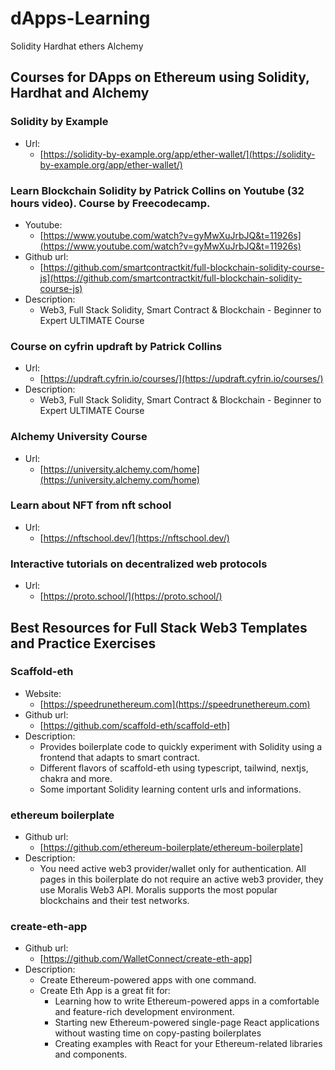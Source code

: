 # dApps-Learning

Solidity
Hardhat
ethers
Alchemy

## Courses for DApps on Ethereum using Solidity, Hardhat and Alchemy

### Solidity by Example

- Url:
  - [https://solidity-by-example.org/app/ether-wallet/](https://solidity-by-example.org/app/ether-wallet/)

### Learn Blockchain Solidity by Patrick Collins on Youtube (32 hours video). Course by Freecodecamp.

- Youtube:
  - [https://www.youtube.com/watch?v=gyMwXuJrbJQ&t=11926s](https://www.youtube.com/watch?v=gyMwXuJrbJQ&t=11926s)
- Github url:
  - [https://github.com/smartcontractkit/full-blockchain-solidity-course-js](https://github.com/smartcontractkit/full-blockchain-solidity-course-js)
- Description:
  - Web3, Full Stack Solidity, Smart Contract & Blockchain - Beginner to Expert ULTIMATE Course

### Course on cyfrin updraft by Patrick Collins

- Url:
  - [https://updraft.cyfrin.io/courses/](https://updraft.cyfrin.io/courses/)
- Description:
  - Web3, Full Stack Solidity, Smart Contract & Blockchain - Beginner to Expert ULTIMATE Course

### Alchemy University Course

- Url:
  - [https://university.alchemy.com/home](https://university.alchemy.com/home)

### Learn about NFT from nft school

- Url:
  - [https://nftschool.dev/](https://nftschool.dev/)

### Interactive tutorials on decentralized web protocols

- Url:
  - [https://proto.school/](https://proto.school/)

##

## Best Resources for Full Stack Web3 Templates and Practice Exercises

### Scaffold-eth

- Website:
  - [https://speedrunethereum.com](https://speedrunethereum.com)
- Github url:
  - [https://github.com/scaffold-eth/scaffold-eth]
- Description:
  - Provides boilerplate code to quickly experiment with Solidity using a frontend that adapts to smart contract.
  - Different flavors of scaffold-eth using typescript, tailwind, nextjs, chakra and more.
  - Some important Solidity learning content urls and informations.

### ethereum boilerplate

- Github url:
  - [https://github.com/ethereum-boilerplate/ethereum-boilerplate]
- Description:
  - You need active web3 provider/wallet only for authentication. All pages in this boilerplate do not require an active web3 provider, they use Moralis Web3 API. Moralis supports the most popular blockchains and their test networks.

### create-eth-app

- Github url:
  - [https://github.com/WalletConnect/create-eth-app]
- Description:
  - Create Ethereum-powered apps with one command.
  - Create Eth App is a great fit for:
    - Learning how to write Ethereum-powered apps in a comfortable and feature-rich development environment.
    - Starting new Ethereum-powered single-page React applications without wasting time on copy-pasting boilerplates
    - Creating examples with React for your Ethereum-related libraries and components.
